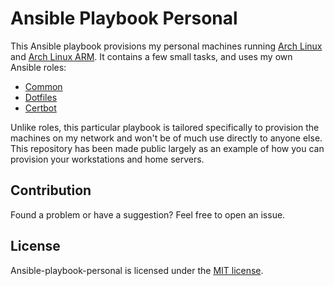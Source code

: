 # Ansible Playbook Personal

This Ansible playbook provisions my personal machines running [Arch Linux](https://www.archlinux.org/) and [Arch Linux ARM](https://archlinuxarm.org/). It contains a few small tasks, and uses my own Ansible roles:

- [Common](https://github.com/zaszi/ansible-role-common)
- [Dotfiles](https://github.com/zaszi/ansible-role-dotfiles)
- [Certbot](https://github.com/zaszi/ansible-role-certbot)

Unlike roles, this particular playbook is tailored specifically to provision the machines on my network and won't be of much use directly to anyone else. This repository has been made public largely as an example of how you can provision your workstations and home servers.

## Contribution

Found a problem or have a suggestion? Feel free to open an issue.

## License

Ansible-playbook-personal is licensed under the [MIT license](https://github.com/zaszi/ansible-playbook-personal/blob/master/LICENSE.md).
